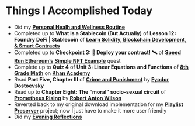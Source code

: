 # Things I Accomplished Today

- Did my **[Personal Healh and Wellness Routine](../../routines/2024/personal-health-and-wellness-routine-2024-week-10.md)**
- Completed up to **What is a Stablecoin (But Actually)** of **Lesson 12: Foundry DeFi | Stablecoin** of **[Learn Solidity, Blockchain Development, & Smart Contracts](https://www.youtube.com/watch?v=wUjYK5gwNZs)**
- Completed up to **Checkpoint 3: 💾 Deploy your contract! 🛰** of **[Speed Run Ethereum’s](https://speedrunethereum.com)** **[Simple NFT Example](https://speedrunethereum.com/challenge/simple-nft-example)** quest
- Complete up to **Quiz 4** of **Unit 3: Linear Equations and Functions** of **[8th Grade Math](https://www.khanacademy.org/math/cc-eighth-grade-math)** on **[Khan Academy](https://www.khanacademy.org)**
- Read **Part Five, Chapter III** of **[Crime and Punishment](https://www.goodreads.com/book/show/7144.Crime_and_Punishment)** by **[Fyodor Dostoevsky](https://www.goodreads.com/author/show/3137322.Fyodor_Dostoevsky)**
- Read up to **Chapter Eight: The “moral” socio-sexual circuit** of **[Prometheus Rising](https://www.goodreads.com/book/show/28597.Prometheus_Rising)** by **[Robert Anton Wilson](https://www.goodreads.com/author/show/2918.Robert_Anton_Wilson)**
- Reverted back to my original download implementation for my **[Playlist Preserver](https://github.com/evorhard/Playlist-Preserver)** project; now I just have to make it more user friendly
- Did my **[Evening Reflections](../../routines/evening-reflections.md)**
